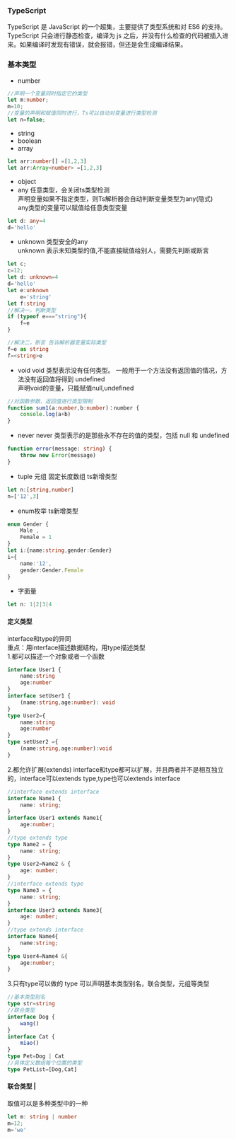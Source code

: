 ### TypeScript
TypeScript 是 JavaScript 的一个超集，主要提供了类型系统和对 ES6 的支持。<br>
TypeScript 只会进行静态检查，编译为 js 之后，并没有什么检查的代码被插入进来。如果编译时发现有错误，就会报错，但还是会生成编译结果。


### 基本类型
- number
```ts
//声明一个变量同时指定它的类型
let m:number;
m=10;
//变量的声明和赋值同时进行，Ts可以自动对变量进行类型检测
let n=false;
```
- string
- boolean
- array
```ts
let arr:number[] =[1,2,3]
let arr:Array<number> =[1,2,3]
```
- object
- any
任意类型，会关闭ts类型检测    <br>
声明变量如果不指定类型，则Ts解析器会自动判断变量类型为any(隐式)    <br>
any类型的变量可以赋值给任意类型变量    <br>
```ts
let d: any=4
d='hello'
```
- unknown
类型安全的any    <br>
unknown 表示未知类型的值,不能直接赋值给别人，需要先判断或断言
```ts
let c;
c=12;
let d: unknown=4
d='hello'
let e:unknown
    e='string'
let f:string
//解决一，判断类型
if (typeof e==="string"){
    f=e
}

//解决二，断言 告诉解析器变量实际类型
f=e as string
f=<string>e
```
- void 
void 类型表示没有任何类型。 一般用于一个方法没有返回值的情况，方法没有返回值将得到 undefined   <br>
声明void的变量，只能赋值null,undefined
```ts
//对函数参数，返回值进行类型限制
function sum1(a:number,b:number)：number {
    console.log(a+b)
}
```
- never
never 类型表示的是那些永不存在的值的类型，包括 null 和 undefined
```ts
function error(message: string) {
    throw new Error(message)
}
```
- tuple 元组 固定长度数组 ts新增类型
```ts
let n:[string,number]
n=['12',3]
```
- enum枚举 ts新增类型
```ts
enum Gender {
    Male ,
    Female = 1
}
let i:{name:string,gender:Gender}
i={
    name:'12',
    gender:Gender.Female
}
```
- 字面量
```ts
let n: 1|2|3|4
```
#### 定义类型
interface和type的异同   <br>
重点：用interface描述数据结构，用type描述类型   <br>
1.都可以描述一个对象或者一个函数   <br>
```ts
interface User1 {
    name:string
    age:number
}
interface setUser1 {
    (name:string,age:number): void
}
type User2={
    name:string
    age:number
}
type setUser2 ={
    (name:string,age:number):void
}
```
2.都允许扩展(extends)
interface和type都可以扩展，并且两者并不是相互独立的，interface可以extends type,type也可以extends interface
```ts
//interface extends interface
interface Name1 {
    name: string;
}
interface User1 extends Name1{
    age:number;
}
//type extends type
type Name2 = {
    name: string;
}
type User2=Name2 & {
    age: number;
}
//interface extends type
type Name3 = {
    name: string;
}
interface User3 extends Name3{
    age: number;
}
//type extends interface
interface Name4{
    name:string;
}
type User4=Name4 &{
    age:number;
}
```
3.只有type可以做的
type 可以声明基本类型别名，联合类型，元组等类型
```ts
//基本类型别名
type str=string
//联合类型
interface Dog {
    wang()
}
interface Cat {
    miao()
}
type Pet=Dog | Cat
//具体定义数组每个位置的类型
type PetList=[Dog,Cat]
```
#### 联合类型 |
取值可以是多种类型中的一种
```ts
let m: string | number
m=12;
m='we'
```
